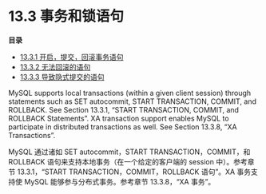 
# 13.3 事务和锁语句

**目录**

* [13.3.1 开启，提交，回滚事务语句](./3-事务和锁语句/1-开启，提交，回滚事务语句.md)
* [13.3.2 无法回滚的语句](./3-事务和锁语句/2-无法回滚的语句.md)
* [13.3.3 导致隐式提交的语句](./3-事务和锁语句/3-导致隐式提交的语句.md)

MySQL supports local transactions (within a given client session) through statements such as SET autocommit, START TRANSACTION, COMMIT, and ROLLBACK. See Section 13.3.1, “START TRANSACTION, COMMIT, and ROLLBACK Statements”. XA transaction support enables MySQL to participate in distributed transactions as well. See Section 13.3.8, “XA Transactions”.

MySQL 通过诸如 SET autocommit，START TRANSACTION，COMMIT，和 ROLLBACK 语句来支持本地事务（在一个给定的客户端的 session 中）。参考章节 13.3.1，“START TRANSACTION，COMMIT，ROLLBACK 语句”。XA 事务支持使 MySQL 能够参与分布式事务。参考章节 13.3.8，“XA 事务”。
